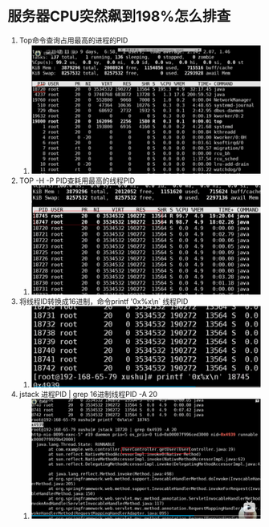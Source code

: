 # 服务器CPU突然飙到198%怎么排查

1. Top命令查询占用最高的进程的PID
   1. ![alt text](./image.png)
2. TOP -H -P PID查耗用最高的线程PID
   1. ![alt text](./image-2.png)
3. 将线程ID转换成16进制，命令printf '0x%x\n` 线程PID
   1. ![alt text](./image-3.png)
4. jstack 进程PID | grep 16进制线程PID -A 20
   1. ![alt text](./image-1.png)